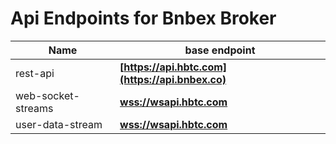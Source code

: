 # Api Endpoints for Bnbex Broker

Name | base endpoint
------------ | ------------
rest-api | **[https://api.hbtc.com](https://api.bnbex.co)**
web-socket-streams | **[wss://wsapi.hbtc.com](wss://wsapi.bnbex.co)**
user-data-stream | **[wss://wsapi.hbtc.com](wss://wsapi.bnbex.co)**
